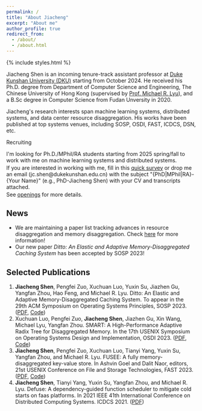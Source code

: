 ```yaml
---
permalink: /
title: "About Jiacheng"
excerpt: "About me"
author_profile: true
redirect_from: 
  - /about/
  - /about.html
---
```


{% include styles.html %} 

Jiacheng Shen is an incoming tenure-track assistant professor at [Duke Kunshan University (DKU)](https://www.dukekunshan.edu.cn/) starting from October 2024. He received his Ph.D. degree from Department of Computer Science and Engineering, The Chinese University of Hong Kong (supervised by [Prof. Michael R. Lyu](https://www.cse.cuhk.edu.hk/lyu/)), and a B.Sc degree in Computer Science from Fudan Unversity in 2020. 

Jiacheng's research interests span machine learning systems, distributed systems, and data center resource disaggregation. His works have been published at top systems venues, including SOSP, OSDI, FAST, ICDCS, DSN, etc.

<div class="warning">
<div class="warning-title"><p>Recruiting</p></div>
<div class="warning-text"><p>
I'm looking for Ph.D./MPhil/RA students starting from 2025 spring/fall to work with me on machine learning systems and distributed systems.
</p>
<p style="margin-top:-0.8em">
If you are interested in working with me, fill in this <a href="https://wj.qq.com/s2/15000145/4328/">quick survey</a> or drop me an email (jc.shen@dukekunshan.edu.cn) with the subject "{PhD|MPhil|RA}-{Your Name}" (e.g., PhD-Jiacheng Shen) with your CV and transcripts attached.
</p>
<p style="margin-top:-0.8em">
See <a href="openings">openings</a> for more details.
</p></div>
</div>

News
-----
- We are maintaining a paper list tracking advances in resource disaggregation and memory disaggregation. Check [here](https://github.com/dmemsys/awesome-disaggregated-memory) for more information!
- Our new paper *Ditto: An Elastic and Adaptive Memory-Disaggregated Caching System* has been accepted by SOSP 2023!


Selected Publications
------
1. **Jiacheng Shen**, Pengfei Zuo, Xuchuan Luo, Yuxin Su, Jiazhen Gu, Yangfan Zhou, Hao Feng, and Michael R. Lyu. Ditto: An Elastic and Adaptive Memory-Disaggregated Caching System. To appear in the 29th ACM Symposium on Operating Systems Principles, SOSP 2023. ([PDF](http://bernardshen.github.io/files/sosp23shen.pdf), [Code](https://github.com/dmemsys/Ditto))
2. Xuchuan Luo, Pengfei Zuo, **Jiacheng Shen**, Jiazhen Gu, Xin Wang, Michael Lyu, Yangfan Zhou. SMART: A High-Performance Adaptive Radix Tree for Disaggregated Memory. In the 17th USENIX Symposium on Operating Systems Design and Implementation, OSDI 2023. ([PDF](https://www.usenix.org/system/files/osdi23-luo.pdf), [Code](https//github.com/dmemsys/SMART))
3. **Jiacheng Shen**, Pengfei Zuo, Xuchuan Luo, Tianyi Yang, Yuxin Su, Yangfan Zhou, and Michael R. Lyu. FUSEE: A fully memory-disaggregated key-value store. In Ashvin Goel and Dalit Naor, editors, 21st USENIX Conference on File and Storage Technologies, FAST 2023. ([PDF](https://www.usenix.org/system/files/fast23-shen.pdf), [Code](https://github.com/dmemsys/FUSEE))
4. **Jiacheng Shen**, Tianyi Yang, Yuxin Su, Yangfan Zhou, and Michael R. Lyu. Defuse: A dependency-guided function scheduler to mitigate cold starts on faas platforms. In 2021 IEEE 41th International Conference on Distributed Computing Systems. ICDCS 2021. ([PDF](https://ieeexplore.ieee.org/abstract/document/9546470/))
